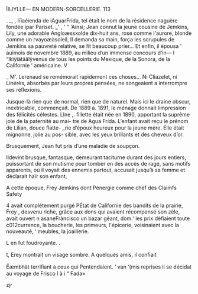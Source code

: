    
  

ÏIlJYLLE— EN MODERN-SORCELLERIE. 113

 
 

. _, , Iïiaéienda de iAguarFrida, tel était le nom de la résidence naguère fondée
 ipar Pariset. _' , '
" ‘Ainsi; Jean connut la jeune cousine de Jemkins, Lily, une adorable
Angloæssxolde dix-huit ans, rose comme l'aurore, blonde comme un
rvayoæàsoleil, Il demanda sa main, força les scrupules de Jemkins
  sa pauvreté relative, se ﬁt beaucoup prier... Et enﬁn, il épousa
' auimois de novembre 1889, au milieu d’un immense concours d’in—
l “lkïÿîätäälÿvenus de tous les points du Mexique, de la Sonora, de la Californie
‘ américaine. V

 

_ M‘. Lerenaud se remémorait rapidement ces choses... Ni Cliazelet, ni
Linérès, absorbés par leurs propres pensées, ne songeaient a interrompre
ses réﬂexions.

Jusque-là rien que de normal, rien que de naturel.
Mais ici le draine obscur, inextricable, commençait.
De 1889 à. 1891, le ménage donnait limpression des félicités célestes. Llne
,. ﬁllette était née en 1890, apportant la suprême joie de la paternité au mai-
tre de Agua Frida. L’enfant avait reçu le prénom de Lilian, douce ﬂatte-
_rie d’époux heureux pour la jeune mère. Elle était mignonne, jolie au pos-
sible, avec les yeux brillants et des cheveux d’or.

Brusquement, Jean fut pris d’une maladie de soupçon.

Ildevint brusque, fantasque, demeurant taciturne durant des jours entiers,
puissortant de son mutisme pour tomber en des accès de rage, sans motifs
apparents, où il voyait des ennemis partout, accusait jusqu’à sa femme et
déclarait haïr son enfant,

A cette époque, Frey Jemkins dont Pénergie comme chef des Claimfs Safety

4 avait complètement purgé PÉtat de Californie des bandits de la prairie, Frey
,  desvenu riche, grâce aux dons qui avaient récompensé son zèle, avait ouvert
 n asaneFràncisco un bazar géant, dom.‘ les prix déﬁaient toute c012currence,
 la boucherie, les primeurs, l'épicerie, voisinaient avec la nouveauté,
‘ meubles, la joaillerie.

L   en fut foudroyante. .

t, Erey montrait un visage sombre. A quelques amis, il conﬁait

    
   
 
 
  

Ëæmbhät terriﬁant à ceux qui Pentendaient.
’ van ‘(mis reprises il se décidat au voyage de Frisco
l à i   “ Fada»

zjr

 

